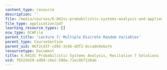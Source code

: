 ```yaml
---
content_type: resource
description: ''
file: /media/courses/6-041sc-probabilistic-systems-analysis-and-applied-probability-fall-2013/f652dd20ad9dc6e2508a71ec8bf228ab_MIT6_041SCF13_rec07_sol.pdf
file_type: application/pdf
learning_resource_types: []
ocw_type: OCWFile
parent_title: 'Lecture 7: Multiple Discrete Random Variables'
parent_type: CourseSection
parent_uid: 06f2cd37-cd92-3c66-ddf2-8ccade9e6a7e
resourcetype: Document
title: 6.041SC Probabilistic Systems Analysis, Recitation 7 Solutions
uid: f652dd20-ad9d-c6e2-508a-71ec8bf228ab
---
```

